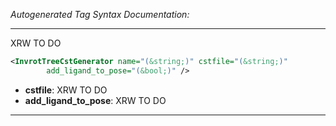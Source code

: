 _Autogenerated Tag Syntax Documentation:_

---
XRW TO DO

```xml
<InvrotTreeCstGenerator name="(&string;)" cstfile="(&string;)"
        add_ligand_to_pose="(&bool;)" />
```

-   **cstfile**: XRW TO DO
-   **add_ligand_to_pose**: XRW TO DO

---
